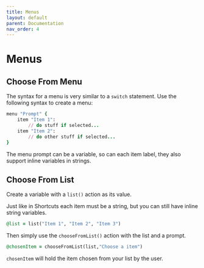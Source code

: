 ```yaml
---
title: Menus
layout: default
parent: Documentation
nav_order: 4
---
```


# Menus

## Choose From Menu

The syntax for a menu is very similar to a `switch` statement. Use the following syntax to create a menu:

```ruby
menu "Prompt" {
    item "Item 1":
        // do stuff if selected...
    item "Item 2":
        // do other stuff if selected...
}
```

The menu prompt can be a variable, so can each item label, they also support inline variables in strings.

## Choose From List

Create a variable with a `list()` action as its value.

Just like in Shortcuts each item must be a string, but you can still have inline string variables.

```ruby
@list = list("Item 1", "Item 2", "Item 3")
```

Then simply use the `chooseFromList()` action with the list and a prompt.

```ruby
@chosenItem = chooseFromList(list,"Choose a item")
```

`chosenItem` will hold the item chosen from your list by the user.

